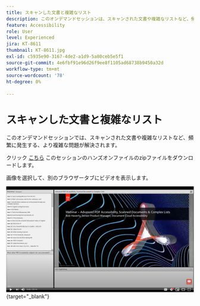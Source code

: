 ```yaml
---
title: スキャンした文書と複雑なリスト
description: このオンデマンドセッションは、スキャンされた文書や複雑なリストなど、頻繁に発生する、より複雑な問題に対処します
feature: Accessibility
role: User
level: Experienced
jira: KT-8611
thumbnail: KT-8611.jpg
exl-id: c5935e90-3167-4de2-a1d9-5a80ceb5e5f1
source-git-commit: 4e6fbf91e96d26f9ee8f1105ad68738b9450a32d
workflow-type: tm+mt
source-wordcount: '78'
ht-degree: 0%

---
```


# スキャンした文書と複雑なリスト

このオンデマンドセッションでは、スキャンされた文書や複雑なリストなど、頻繁に発生する、より複雑な問題が解決されます。

クリック [こちら](../assets/accessibilitysession4.zip) このセッションのハンズオンファイルのzipファイルをダウンロードします。

画像を選択して、別のブラウザータブにビデオを表示します。

[![セッション4のビデオ](../assets/Accessibilitysession4_YT.png)](https://youtu.be/RuBk6DqJBFc){target="_blank"}
